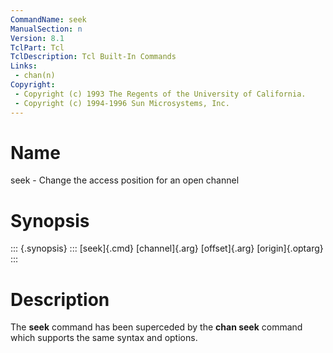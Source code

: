 ```yaml
---
CommandName: seek
ManualSection: n
Version: 8.1
TclPart: Tcl
TclDescription: Tcl Built-In Commands
Links:
 - chan(n)
Copyright:
 - Copyright (c) 1993 The Regents of the University of California.
 - Copyright (c) 1994-1996 Sun Microsystems, Inc.
---
```


# Name

seek - Change the access position for an open channel

# Synopsis

::: {.synopsis} :::
[seek]{.cmd} [channel]{.arg} [offset]{.arg} [origin]{.optarg}
:::

# Description

The **seek** command has been superceded by the **chan seek** command which supports the same syntax and options.


